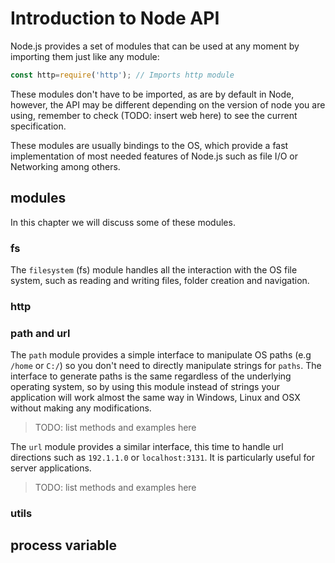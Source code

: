 # Introduction to Node API

Node.js provides a set of modules that can be used at any moment by importing them just like any module:
```js
const http=require('http'); // Imports http module
```

These modules don't have to be imported, as are by default in Node, however, the API may be different depending on the version of node you are using, remember to check (TODO: insert web here) to see the current specification.

These modules are usually bindings to the OS, which provide a fast implementation of most needed features of Node.js such as file I/O or Networking among others. 

## modules
In this chapter we will discuss some of these modules.

### fs
The `filesystem` (fs) module handles all the interaction with the OS file system, such as reading and writing files, folder creation and navigation.


### http

### path and url
The `path` module provides a simple interface to manipulate OS paths (e.g `/home` or `C:/`) so you don't need to directly manipulate strings for `paths`. The interface to generate paths is the same regardless of the underlying operating system, so by using this module instead of strings your application will work almost the same way in Windows, Linux and OSX without making any modifications.


>TODO: list methods and examples here

The `url` module provides a similar interface, this time to handle url directions such as `192.1.1.0` or `localhost:3131`. It is particularly useful for server applications. 

>TODO: list methods and examples here

### utils

## process variable
